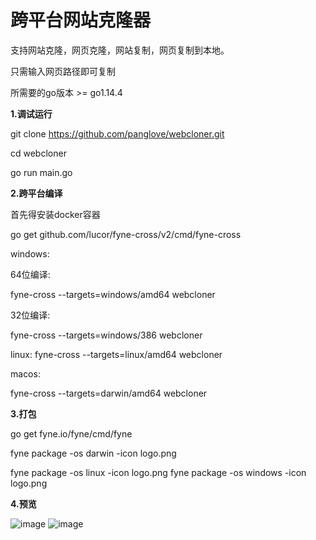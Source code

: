 # 跨平台网站克隆器

支持网站克隆，网页克隆，网站复制，网页复制到本地。

只需输入网页路径即可复制


所需要的go版本 >= go1.14.4 


**1.调试运行** 

git clone https://github.com/panglove/webcloner.git

cd webcloner


go run main.go

**2.跨平台编译**


首先得安装docker容器

go get github.com/lucor/fyne-cross/v2/cmd/fyne-cross


windows:

64位编译:

fyne-cross --targets=windows/amd64 webcloner

32位编译:

fyne-cross --targets=windows/386 webcloner


linux:
fyne-cross --targets=linux/amd64 webcloner


macos:

fyne-cross --targets=darwin/amd64 webcloner


**3.打包**

go get fyne.io/fyne/cmd/fyne



fyne package -os darwin -icon logo.png

fyne package -os linux -icon logo.png
fyne package -os windows -icon logo.png




**4.预览**


![image](https://gitee.com/seelove792/webcloner/raw/master/image/1.png)
![image](https://gitee.com/seelove792/webcloner/raw/master/image/2.png)
